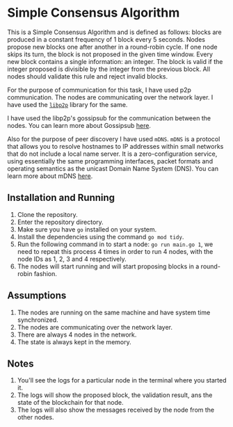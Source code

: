 # Simple Consensus Algorithm
This is a Simple Consensus Algorithm and is defined as follows: blocks are produced in a constant frequency of 1 block every 5 seconds. Nodes propose new blocks one after another in a round-robin cycle. If one node skips its turn, the block is not proposed in the given time window. Every new block contains a single information: an integer. The block is valid if the integer proposed is divisible by the integer from the previous block. All nodes should validate this rule and reject invalid blocks.

For the purpose of communication for this task, I have used p2p communication. The nodes are communicating over the network layer. I have used the [`libp2p`](https://docs.libp2p.io/) library for the same.

I have used the libp2p's gossipsub for the communication between the nodes.
You can learn more about Gossipsub [here](https://github.com/libp2p/specs/tree/master/pubsub/gossipsub).

Also for the purpose of peer discovery I have used `mDNS`. `mDNS` is a protocol that allows you to resolve hostnames to IP addresses within small networks that do not include a local name server. It is a zero-configuration service, using essentially the same programming interfaces, packet formats and operating semantics as the unicast Domain Name System (DNS). You can learn more about mDNS [here](https://en.wikipedia.org/wiki/Multicast_DNS).

## Installation and Running
1. Clone the repository.
2. Enter the repository directory.
3. Make sure you have `go` installed on your system.
4. Install the dependencies using the command `go mod tidy`.
5. Run the following command in to start a node: `go run main.go 1`, we need to repeat this process 4 times in order to run 4 nodes, with the node IDs as 1, 2, 3 and 4 respectively.
6. The nodes will start running and will start proposing blocks in a round-robin fashion.


## Assumptions
1. The nodes are running on the same machine and have system time synchronized.
2. The nodes are communicating over the network layer.
3. There are always 4 nodes in the network.
4. The state is always kept in the memory.

## Notes
1. You'll see the logs for a particular node in the terminal where you started it.
2. The logs will show the proposed block, the validation result, ans the state of 
the blockchain for that node.
3. The logs will also show the messages received by the node from the other nodes.
